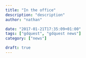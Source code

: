 ```yaml
---
title: "In the office"
description: "description"
author: "nathan"

date: "2017-01-21T17:35:09+01:00"
tags: ["gdquest", "gdquest news"]
category: ["news"]

draft: true
---
```

